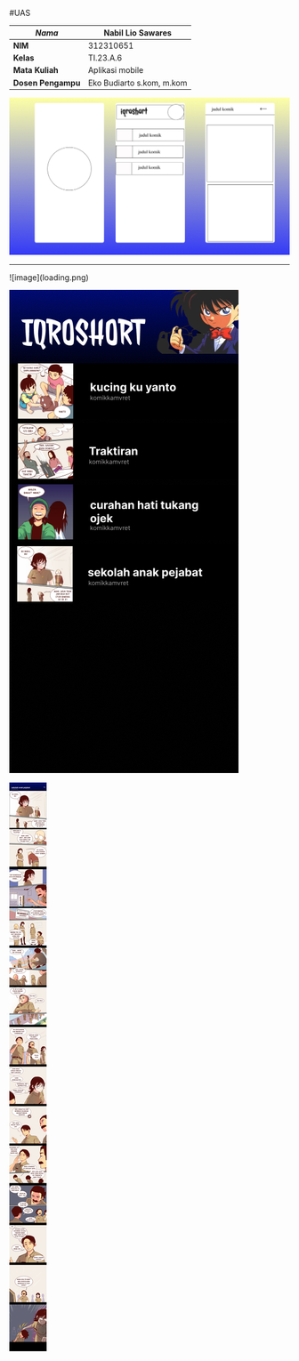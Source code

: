#UAS

| *Nama*             |     Nabil Lio Sawares      |
| -------------------|----------------------------|
| **NIM**            |          312310651         |
| **Kelas**          |          TI.23.A.6         |
| **Mata Kuliah**    |      Aplikasi mobile       |
| **Dosen Pengampu** | Eko Budiarto s.kom, m.kom  |


![image](mockup.jpg)
<hr>
![image](loading.png)

![image](home.png)

![image](isi.png)
